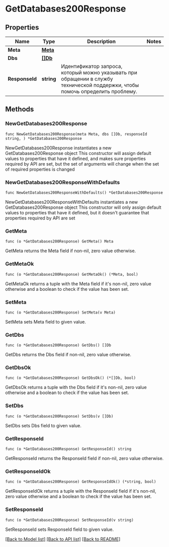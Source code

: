 # GetDatabases200Response

## Properties

Name | Type | Description | Notes
------------ | ------------- | ------------- | -------------
**Meta** | [**Meta**](Meta.md) |  | 
**Dbs** | [**[]Db**](Db.md) |  | 
**ResponseId** | **string** | Идентификатор запроса, который можно указывать при обращении в службу технической поддержки, чтобы помочь определить проблему. | 

## Methods

### NewGetDatabases200Response

`func NewGetDatabases200Response(meta Meta, dbs []Db, responseId string, ) *GetDatabases200Response`

NewGetDatabases200Response instantiates a new GetDatabases200Response object
This constructor will assign default values to properties that have it defined,
and makes sure properties required by API are set, but the set of arguments
will change when the set of required properties is changed

### NewGetDatabases200ResponseWithDefaults

`func NewGetDatabases200ResponseWithDefaults() *GetDatabases200Response`

NewGetDatabases200ResponseWithDefaults instantiates a new GetDatabases200Response object
This constructor will only assign default values to properties that have it defined,
but it doesn't guarantee that properties required by API are set

### GetMeta

`func (o *GetDatabases200Response) GetMeta() Meta`

GetMeta returns the Meta field if non-nil, zero value otherwise.

### GetMetaOk

`func (o *GetDatabases200Response) GetMetaOk() (*Meta, bool)`

GetMetaOk returns a tuple with the Meta field if it's non-nil, zero value otherwise
and a boolean to check if the value has been set.

### SetMeta

`func (o *GetDatabases200Response) SetMeta(v Meta)`

SetMeta sets Meta field to given value.


### GetDbs

`func (o *GetDatabases200Response) GetDbs() []Db`

GetDbs returns the Dbs field if non-nil, zero value otherwise.

### GetDbsOk

`func (o *GetDatabases200Response) GetDbsOk() (*[]Db, bool)`

GetDbsOk returns a tuple with the Dbs field if it's non-nil, zero value otherwise
and a boolean to check if the value has been set.

### SetDbs

`func (o *GetDatabases200Response) SetDbs(v []Db)`

SetDbs sets Dbs field to given value.


### GetResponseId

`func (o *GetDatabases200Response) GetResponseId() string`

GetResponseId returns the ResponseId field if non-nil, zero value otherwise.

### GetResponseIdOk

`func (o *GetDatabases200Response) GetResponseIdOk() (*string, bool)`

GetResponseIdOk returns a tuple with the ResponseId field if it's non-nil, zero value otherwise
and a boolean to check if the value has been set.

### SetResponseId

`func (o *GetDatabases200Response) SetResponseId(v string)`

SetResponseId sets ResponseId field to given value.



[[Back to Model list]](../README.md#documentation-for-models) [[Back to API list]](../README.md#documentation-for-api-endpoints) [[Back to README]](../README.md)


